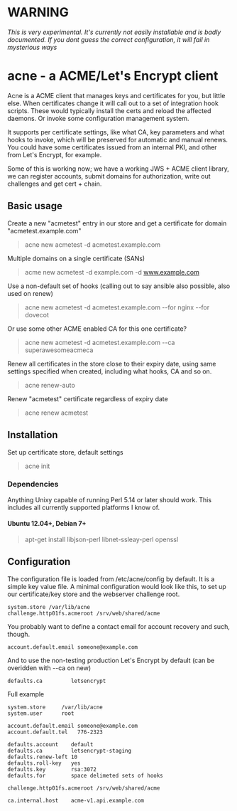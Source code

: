 # WARNING
*This is very experimental. It's currently not easily installable and is badly documented. If you dont guess the correct configuration, it will fail in mysterious ways*

# acne - a ACME/Let's Encrypt client
Acne is a ACME client that manages keys and certificates for you, but little else. When certificates change it will call out to a set of integration hook scripts. These would typically install the certs and reload the affected daemons. Or invoke some configuration management system.

It supports per certificate settings, like what CA, key parameters and what hooks to invoke, which will be preserved for automatic and manual renews. You could have some certificates issued from an internal PKI, and other from Let's Encrypt, for example.

Some of this is working now; we have a working JWS + ACME client library, we can register accounts, submit domains for authorization, write out challenges and get cert + chain.

## Basic usage

Create a new "acmetest" entry in our store and get a certificate for domain "acmetest.example.com"
> acne new acmetest -d acmetest.example.com

Multiple domains on a single certificate (SANs)
> acme new acmetest -d example.com -d www.example.com

Use a non-default set of hooks (calling out to say ansible also possible, also used on renew)
> acne new acmetest -d acmetest.example.com --for nginx --for dovecot

Or use some other ACME enabled CA for this one certificate?
> acne new acmetest -d acmetest.example.com --ca superawesomeacmeca

Renew all certificates in the store close to their expiry date, using same settings specified when created, including what hooks, CA and so on.
> acne renew-auto

Renew "acmetest" certificate regardless of expiry date
> acne renew acmetest

## Installation
Set up certificate store, default settings
> acne init

### Dependencies
Anything Unixy capable of running Perl 5.14 or later should work. This includes all currently supported platforms I know of.

#### Ubuntu 12.04+, Debian 7+
> apt-get install libjson-perl libnet-ssleay-perl openssl

## Configuration
The configuration file is loaded from /etc/acne/config by default. It is a simple key value file. A minimal configuration would look like this, to set up our certificate/key store and the webserver challenge root.

    system.store /var/lib/acne
    challenge.http01fs.acmeroot /srv/web/shared/acme

You probably want to define a contact email for account recovery and such, though.

    account.default.email someone@example.com

And to use the non-testing production Let's Encrypt by default (can be overidden with --ca on new)

    defaults.ca         letsencrypt

Full example

    system.store     /var/lib/acne
    system.user      root
    
    account.default.email someone@example.com
    account.default.tel   776-2323
    
    defaults.account    default
    defaults.ca         letsencrypt-staging
    defaults.renew-left 10
    defaults.roll-key   yes
    defaults.key        rsa:3072
    defaults.for        space delimeted sets of hooks
    
    challenge.http01fs.acmeroot /srv/web/shared/acme
    
    ca.internal.host    acme-v1.api.example.com
